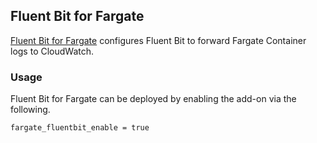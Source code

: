 ## Fluent Bit for Fargate

[Fluent Bit for Fargate](https://aws.amazon.com/blogs/containers/fluent-bit-for-amazon-eks-on-aws-fargate-is-here/) configures Fluent Bit to forward Fargate Container logs to CloudWatch.

### Usage

Fluent Bit for Fargate can be deployed by enabling the add-on via the following.

```hcl
fargate_fluentbit_enable = true
```
